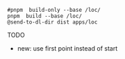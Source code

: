 
~~~
#pnpm  build-only --base /loc/
pnpm  build --base /loc/
@send-to-dl-dir dist apps/loc
~~~

TODO

- new: use first point instead of start

